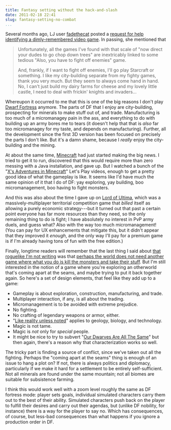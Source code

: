 ```yaml
---
title: Fantasy setting without the hack-and-slash
date: 2011-02-18 22:41
slug: fantasy-setting-no-combat
...
```


Several months ago, LJ user
[fadethecat](https://fadethecat.livejournal.com/) posted a
[request for help identifying a dimly-remembered video game](https://fadethecat.livejournal.com/1574588.html).
In passing, she mentioned that

> Unfortunately, all the games I've found with that scale of "now
> direct your dudes to go chop down trees" are inextricably linked to
> some tedious "Also, you have to fight off enemies" game.
>
> And, frankly, if I want to fight off enemies, I'll go play Starcraft
> or something. I like my city-building separate from my fighty games,
> thank you very much. But they seem to always come hand in hand. No,
> I can't just build my dairy farms for cheese and my lovely little
> castle, I need to deal with frickin' knights and invaders...

Whereupon it occurred to me that this is one of the big reasons I
don't play [Dwarf Fortress](https://www.bay12games.com/dwarves/)
anymore. The parts of DF that I enjoy are city-building, prospecting
for minerals to make stuff out of, and trade. Manufacturing is too
much of a micromanagey pain in the ass, and everything to do with
building up an army bores me to tears (it doesn't help that that is
*also* far too micromanagey for my taste, and depends on
manufacturing). Further, all the development since the first 3D
version has been focused on precisely the parts I don't like. But it's
a damn shame, because I *really* enjoy the city-building and the
mining.

At about the same time, [Minecraft](https://minecraft.net/) had just
started making the big news. I tried to get it to run, discovered that
this would require more than zero messing with a Java installation,
and gave up. But I watched a bunch of the
"[X's Adventures in Minecraft](https://www.youtube.com/watch?v=4bh4EexJO4I)"
Let's Play videos, enough to get a pretty good idea of what the
gameplay is like.  It seems like I'd have much the same opinion of it
that I do of DF: yay exploring, yay building, boo micromanagement, boo
having to fight monsters.

And this was also about the time I gave up on
[Lord of Ultima](https://en.wikipedia.org/wiki/Lord_of_Ultima), which
was a massively-multiplayer territorial competition game that *billed*
itself as allowing a purely economic strategy---but it turned out that
past a certain point everyone has far more resources than they need,
so the only remaining thing to do is fight; I have absolutely no
interest in PvP army duels, and guess what? Also with the way too much
micromanagement! (You can pay for UX enhancements that mitigate this,
but it didn't appear that they improved it *enough*, and the only way
I'll pay for a premium game is if I'm already having tons of fun with
the free edition.)

Finally, longtime readers will remember that the last thing I said
about [that roguelike I'm not writing](/game/nethack/) was that
[perhaps the world does not need another game where what you do is kill the monsters and take their stuff](/game/appropriation-privilege-and-video-games/).
But I'm still interested in the notion of a game where you're
exploring an otherworld that's coming apart at the seams, and maybe
trying to put it back together again. So here's a set of design
elements, that feel like they add up to a game:

* Gameplay is about exploration, construction, manufacturing, and trade.
* Multiplayer interaction, if any, is all about the trading.
* Micromanagement is to be avoided with extreme prejudice.
* No fighting.
* No crafting of legendary weapons or armor, either.
* "[Like reality unless noted](https://tvtropes.org/pmwiki/pmwiki.php/Main/LikeRealityUnlessNoted)"
  applies to geology, biology, and technology.
* Magic is not tame.
* Magic is *not* only for *special* people.
* It might be nice to try to subvert
  "[Our Dwarves Are All The Same](https://tvtropes.org/pmwiki/pmwiki.php/Main/OurDwarvesAreAllTheSame)"
  but then again, there's a reason why that characterization works so well.

The tricky part is finding a source of conflict, since we've taken out
all the fighting. Perhaps the "coming apart at the seams" thing is
enough of an issue to hang a plot on? If not, there is always politics
and diplomacy, particularly if we make it hard for a settlement to be
entirely self-sufficient. Not all minerals are found under the same
mountain; not all biomes are suitable for subsistence farming.

I think this would work well with a zoom level roughly the same as DF
fortress mode: player sets goals, individual simulated characters
carry them out to the best of their ability. Simulated characters push
back on the player to fulfill their desires and carry out their
agendas, but (unlike DF nobility, for instance) there is a way for the
player to say no. Which has consequences, of course, but less-bad
consequences than what happens if you ignore a production order in DF.
